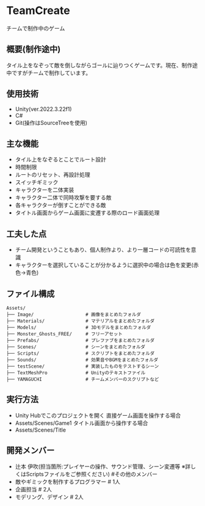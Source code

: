 # TeamCreate
チームで制作中のゲーム

## 概要(制作途中)
タイル上をなぞって敵を倒しながらゴールに辿りつくゲームです。現在、制作途中ですがチームで制作しています。

## 使用技術
- Unity(ver.2022.3.22f1)
- C#
- Git(操作はSourceTreeを使用)

## 主な機能
- タイル上をなぞるとことでルート設計
- 時間制限
- ルートのリセット、再設計処理
- スイッチギミック
- キャラクターを二体実装
- キャラクター二体で同時攻撃を要する敵
- 各キャラクターが倒すことができる敵
- タイトル画面からゲーム画面に変遷する際のロード画面処理

## 工夫した点
- チーム開発ということもあり、個人制作より、より一層コードの可読性を意識
- キャラクターを選択していることが分かるように選択中の場合は色を変更(赤色→青色)

## ファイル構成

```
Assets/
├── Image/                   # 画像をまとめたフォルダ
├── Materials/               # マテリアルをまとめたフォルダ
├── Models/                  # 3Dモデルをまとめたフォルダ
├── Monster_Ghosts_FREE/     # フリーアセット
├── Prefabs/                 # プレファブをまとめたフォルダ
├── Scenes/                  # シーンをまとめたフォルダ
├── Scripts/                 # スクリプトをまとめたフォルダ
├── Sounds/                  # 効果音やBGMをまとめたフォルダ
├── testScene/               # 実装したものをテストするシーン
├── TextMeshPro              # Unityのテキストファイル
├── YAMAGUCHI                # チームメンバーのスクリプトなど

```

## 実行方法
- Unity Hubでこのプロジェクトを開く
直接ゲーム画面を操作する場合
- Assets/Scenes/Game1
タイトル画面から操作する場合
- Assets/Scenes/Title

## 開発メンバー
- 辻本 伊吹(担当箇所:プレイヤーの操作、サウンド管理、シーン変遷等 ※詳しくはScriptsファイルをご参照ください)
#その他のメンバー
- 敵やギミックを制作するプログラマー # 1人
- 企画担当                      # 2人
- モデリング、デザイン            # 2人

